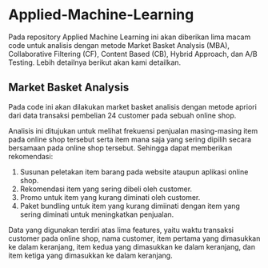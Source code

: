 # Applied-Machine-Learning
Pada repository Applied Machine Learning ini akan diberikan lima macam code untuk analisis dengan metode Market Basket Analysis (MBA), Collaborative Filtering (CF), Content Based (CB), Hybrid Approach, dan A/B Testing. Lebih detailnya berikut akan kami detailkan.
## Market Basket Analysis
Pada code ini akan dilakukan market basket analisis dengan metode apriori dari data transaksi pembelian 24 customer pada sebuah online shop.

Analisis ini ditujukan untuk melihat frekuensi penjualan masing-masing item pada online shop tersebut serta item mana saja yang sering dipilih secara bersamaan pada online shop tersebut. Sehingga dapat memberikan rekomendasi:
1. Susunan peletakan item barang pada website ataupun aplikasi online shop.
2. Rekomendasi item yang sering dibeli oleh customer.
3. Promo untuk item yang kurang diminati oleh customer.
4. Paket bundling untuk item yang kurang dimiinati dengan item yang sering diminati untuk meningkatkan penjualan.

Data yang digunakan terdiri atas lima features, yaitu waktu transaksi customer pada online shop, nama customer, item pertama yang dimasukkan ke dalam keranjang, item kedua yang dimasukkan ke dalam keranjang, dan item ketiga yang dimasukkan ke dalam keranjang.
